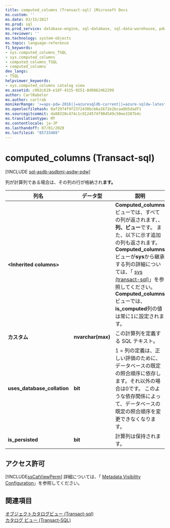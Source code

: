 ```yaml
---
title: computed_columns (Transact-sql) |Microsoft Docs
ms.custom: ''
ms.date: 03/15/2017
ms.prod: sql
ms.prod_service: database-engine, sql-database, sql-data-warehouse, pdw
ms.reviewer: ''
ms.technology: system-objects
ms.topic: language-reference
f1_keywords:
- sys.computed_columns_TSQL
- sys.computed_columns
- computed_columns_TSQL
- computed_columns
dev_langs:
- TSQL
helpviewer_keywords:
- sys.computed_columns catalog view
ms.assetid: c962c619-e18f-4315-9251-8d9862462299
author: CarlRabeler
ms.author: carlrab
monikerRange: '>=aps-pdw-2016||=azuresqldb-current||=azure-sqldw-latest||>=sql-server-2016||=sqlallproducts-allversions||>=sql-server-linux-2017||=azuresqldb-mi-current'
ms.openlocfilehash: 0af2974f9f2372430bcb6a1672e2bcaa8b5dadf1
ms.sourcegitcommit: da88320c474c1c9124574f90d549c50ee3387b4c
ms.translationtype: MT
ms.contentlocale: ja-JP
ms.lasthandoff: 07/01/2020
ms.locfileid: "85733489"
---
```

# <a name="syscomputed_columns-transact-sql"></a>computed_columns (Transact-sql)
[!INCLUDE [sql-asdb-asdbmi-asdw-pdw](../../includes/applies-to-version/sql-asdb-asdbmi-asdw-pdw.md)]

  列が計算列である場合は、その列の行が格納され**ます。**  
  
|列名|データ型|説明|  
|-----------------|---------------|-----------------|  
|**\<Inherited columns>**||**Computed_columns**ビューでは、すべての列が返されます、、**列、ビュー**です。 また、以下に示す追加の列も返されます。 **Computed_columns**ビューが**sys**から継承する列の詳細については、「 [sys &#40;transact-sql&#41;](../../relational-databases/system-catalog-views/sys-columns-transact-sql.md)」を参照してください。 **Computed_columns**ビューでは、 **is_computed**列の値は常に1に設定されます。|  
|**カスタム**|**nvarchar(max)**|この計算列を定義する SQL テキスト。|  
|**uses_database_collation**|**bit**|1 = 列の定義は、正しい評価のために、データベースの既定の照合順序に依存します。それ以外の場合は0です。 このような依存関係によって、データベースの既定の照合順序を変更できなくなります。|  
|**is_persisted**|**bit**|計算列は保持されます。|  
  
## <a name="permissions"></a>アクセス許可  
 [!INCLUDE[ssCatViewPerm](../../includes/sscatviewperm-md.md)] 詳細については、「 [Metadata Visibility Configuration](../../relational-databases/security/metadata-visibility-configuration.md)」を参照してください。  
  
## <a name="see-also"></a>関連項目  
 [オブジェクトカタログビュー &#40;Transact-sql&#41;](../../relational-databases/system-catalog-views/object-catalog-views-transact-sql.md)   
 [カタログ ビュー &#40;Transact-SQL&#41;](../../relational-databases/system-catalog-views/catalog-views-transact-sql.md)  
  
  
